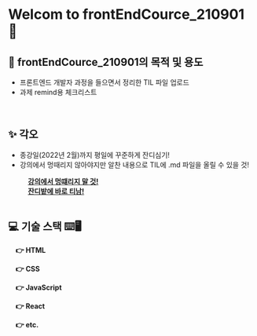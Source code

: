 # Welcom to frontEndCource_210901 👋

## 🚀 **frontEndCource_210901**의 목적 및 용도 
- 프론트엔드 개발자 과정을 들으면서 정리한 TIL 파일 업로드
- 과제 remind용 체크리스트 

<br />

## ✨ 각오 
- 종강일(2022년 2월)까지 평일에 꾸준하게 잔디심기! 
- 강의에서 멍때리지 않아야지만 알찬 내용으로 TIL에 .md 파일을 올릴 수 있을 것! 

<div style="padding-left: 40px;">   
  <b><u>강의에서 멍떄리지 말 것!</u></b><br />
  <b><u>잔디밭에 바로 티남!</u><b>
</div>

<br />

## 💻 기술 스택 ⌨️🖥

<div style="padding-left: 15px;">

  👉 HTML   

  👉 CSS   
  
  👉 JavaScript   
  
  👉 React    
  
  👉 etc.  

</div>
